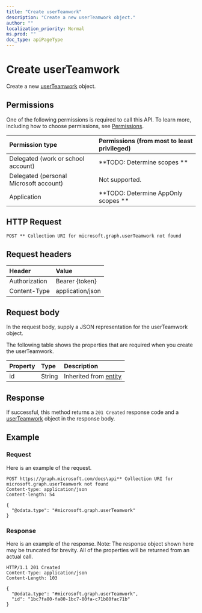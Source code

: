 ```yaml
---
title: "Create userTeamwork"
description: "Create a new userTeamwork object."
author: ""
localization_priority: Normal
ms.prod: ""
doc_type: apiPageType
---
```


# Create userTeamwork

Create a new [userTeamwork](../resources/userteamwork.md) object.

## Permissions
One of the following permissions is required to call this API. To learn more, including how to choose permissions, see [Permissions](/concepts/permissions-reference.md).

|Permission type|Permissions (from most to least privileged)|
|:---|:---|
|Delegated (work or school account)|**TODO: Determine scopes **|
|Delegated (personal Microsoft account)|Not supported.|
|Application|**TODO: Determine AppOnly scopes **|

## HTTP Request
<!-- {
  "blockType": "ignored"
}
-->
``` http
POST ** Collection URI for microsoft.graph.userTeamwork not found
```

## Request headers
|Header|Value|
|:---|:---|
|Authorization|Bearer {token}|
|Content-Type|application/json|

## Request body
In the request body, supply a JSON representation for the userTeamwork object.

The following table shows the properties that are required when you create the userTeamwork.

|Property|Type|Description|
|:---|:---|:---|
|id|String| Inherited from [entity](../resources/entity.md)|



## Response
If successful, this method returns a `201 Created` response code and a [userTeamwork](../resources/userteamwork.md) object in the response body.

## Example

### Request
Here is an example of the request.
<!-- {
  "blockType": "request",
  "name": "create_userteamwork_from_"
}
-->
``` http
POST https://graph.microsoft.com/docs\api** Collection URI for microsoft.graph.userTeamwork not found
Content-type: application/json
Content-length: 54

{
  "@odata.type": "#microsoft.graph.userTeamwork"
}
```

### Response
Here is an example of the response. Note: The response object shown here may be truncated for brevity. All of the properties will be returned from an actual call.
<!-- {
  "blockType": "response",
  "truncated": true,
  "@odata.type": "microsoft.graph.userteamwork"
}
-->
``` http
HTTP/1.1 201 Created
Content-Type: application/json
Content-Length: 103

{
  "@odata.type": "#microsoft.graph.userTeamwork",
  "id": "1bc7fa80-fa80-1bc7-80fa-c71b80fac71b"
}
```

